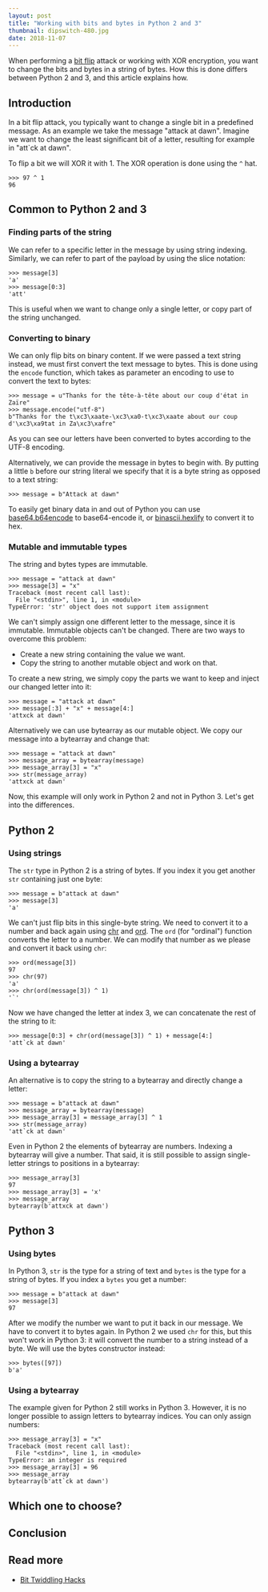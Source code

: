 ```yaml
---
layout: post
title: "Working with bits and bytes in Python 2 and 3"
thumbnail: dipswitch-480.jpg
date: 2018-11-07
---
```


When performing a [bit flip](/2018/04/25/bitflip-effect-on-encryption-operation-modes/) attack or working with XOR encryption, you want to change the bits and bytes in a string of bytes. How this is done differs between Python 2 and 3, and this article explains how.

<!-- photo source: https://commons.wikimedia.org/wiki/File:Nedap_ESD1_-_printer_controller_-_DIP_switch-91833.jpg -->

## Introduction

In a bit flip attack, you typically want to change a single bit in a predefined message. As an example we take the message "attack at dawn". Imagine we want to change the least significant bit of a letter, resulting for example in "att`ck at dawn".

To flip a bit we will XOR it with 1. The XOR operation is done using the `^` hat.

    >>> 97 ^ 1
    96 

## Common to Python 2 and 3

### Finding parts of the string

We can refer to a specific letter in the message by using string indexing. Similarly, we can refer to part of the payload by using the slice notation:

    >>> message[3]
    'a'
    >>> message[0:3]
    'att'

This is useful when we want to change only a single letter, or copy part of the string unchanged.

### Converting to binary

We can only flip bits on binary content. If we were passed a text string instead, we must first convert the text message to bytes. This is done using the `encode` function, which takes as parameter an encoding to use to convert the text to bytes:

    >>> message = u"Thanks for the tête-à-tête about our coup d'état in Zaïre"
    >>> message.encode("utf-8")
    b"Thanks for the t\xc3\xaate-\xc3\xa0-t\xc3\xaate about our coup d'\xc3\xa9tat in Za\xc3\xafre"

As you can see our letters have been converted to bytes according to the UTF-8 encoding.

Alternatively, we can provide the message in bytes to begin with. By putting a little `b` before our string literal we specify that it is a byte string as opposed to a text string:

    >>> message = b"Attack at dawn"

To easily get binary data in and out of Python you can use [base64.b64encode](https://docs.python.org/3/library/base64.html) to base64-encode it, or [binascii.hexlify](https://docs.python.org/3/library/binascii.html#binascii.hexlify) to convert it to hex.

### Mutable and immutable types

The string and bytes types are immutable.

    >>> message = "attack at dawn"
    >>> message[3] = "x"
    Traceback (most recent call last):
      File "<stdin>", line 1, in <module>
    TypeError: 'str' object does not support item assignment

We can't simply assign one different letter to the message, since it is immutable. Immutable objects can't be changed. There are two ways to overcome this problem:

* Create a new string containing the value we want.
* Copy the string to another mutable object and work on that.

To create a new string, we simply copy the parts we want to keep and inject our changed letter into it:

    >>> message = "attack at dawn"
    >>> message[:3] + "x" + message[4:]
    'attxck at dawn'

Alternatively we can use bytearray as our mutable object. We copy our message into a bytearray and change that:

    >>> message = "attack at dawn"
    >>> message_array = bytearray(message)
    >>> message_array[3] = "x"
    >>> str(message_array)
    'attxck at dawn'

Now, this example will only work in Python 2 and not in Python 3. Let's get into the differences.

## Python 2

### Using strings

The `str` type in Python 2 is a string of bytes. If you index it you get another `str` containing just one byte:

    >>> message = b"attack at dawn"
    >>> message[3]
    'a'

We can't just flip bits in this single-byte string. We need to convert it to a number and back again using [chr](https://docs.python.org/2/library/functions.html#chr) and [ord](https://docs.python.org/2/library/functions.html#ord). The `ord` (for "ordinal") function converts the letter to a number. We can modify that number as we please and convert it back using `chr`:

    >>> ord(message[3])
    97
    >>> chr(97)
    'a'
    >>> chr(ord(message[3]) ^ 1)
    '`'

Now we have changed the letter at index 3, we can concatenate the rest of the string to it:

    >>> message[0:3] + chr(ord(message[3]) ^ 1) + message[4:]
    'att`ck at dawn'

### Using a bytearray

An alternative is to copy the string to a bytearray and directly change a letter:

    >>> message = b"attack at dawn"
    >>> message_array = bytearray(message)
    >>> message_array[3] = message_array[3] ^ 1
    >>> str(message_array)
    'att`ck at dawn'

Even in Python 2 the elements of bytearray are numbers. Indexing a bytearray will give a number. That said, it is still possible to assign single-letter strings to positions in a bytearray:

    >>> message_array[3]
    97
    >>> message_array[3] = 'x'
    >>> message_array
    bytearray(b'attxck at dawn')

## Python 3

### Using bytes

In Python 3, `str` is the type for a string of text and `bytes` is the type for a string of bytes. If you index a `bytes` you get a number:

    >>> message = b"attack at dawn"
    >>> message[3]
    97

After we modify the number we want to put it back in our message. We have to convert it to bytes again. In Python 2 we used `chr` for this, but this won't work in Python 3: it will convert the number to a string instead of a byte. We will use the bytes constructor instead:

    >>> bytes([97])
    b'a'

### Using a bytearray

The example given for Python 2 still works in Python 3. However, it is no longer possible to assign letters to bytearray indices. You can only assign numbers:

    >>> message_array[3] = "x"
    Traceback (most recent call last):
      File "<stdin>", line 1, in <module>
    TypeError: an integer is required
    >>> message_array[3] = 96
    >>> message_array
    bytearray(b'att`ck at dawn')

## Which one to choose?

## Conclusion

## Read more

* [Bit Twiddling Hacks](https://graphics.stanford.edu/~seander/bithacks.html)
